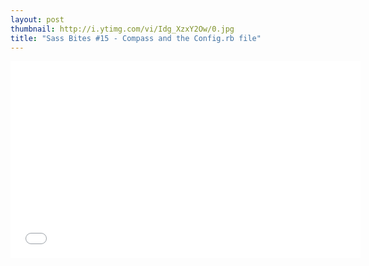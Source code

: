 ```yaml
---
layout: post
thumbnail: http://i.ytimg.com/vi/Idg_XzxY2Ow/0.jpg 
title: "Sass Bites #15 - Compass and the Config.rb file"
---
```


<iframe width='560' height='315' src='//www.youtube.com/embed/Idg_XzxY2Ow' frameborder='0' allowfullscreen></iframe>